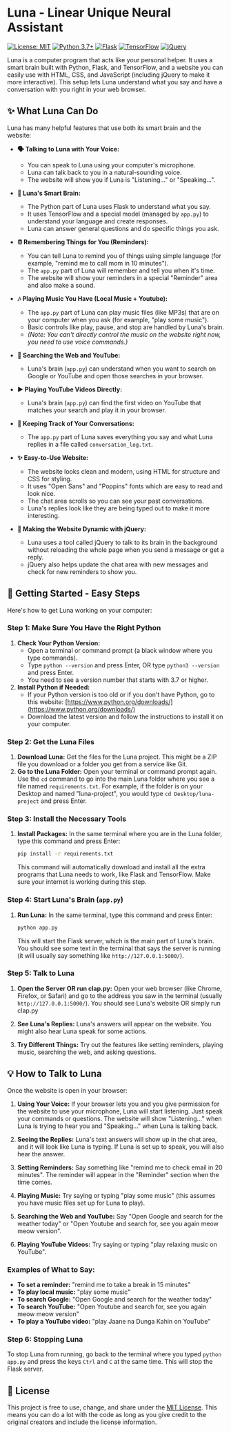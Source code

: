# Luna - Linear Unique Neural Assistant

[![License: MIT](https://img.shields.io/badge/License-MIT-yellow.svg)](https://opensource.org/licenses/MIT)
[![Python 3.7+](https://img.shields.io/badge/python-3.7+-blue.svg)](https://www.python.org/downloads/)
[![Flask](https://img.shields.io/badge/Flask-%23000.svg?style=for-the-badge&logo=flask&logoColor=white)](https://flask.palletsprojects.com/)
[![TensorFlow](https://img.shields.io/badge/TensorFlow-%23FF6F00.svg?style=for-the-badge&logo=tensorflow&logoColor=white)](https://www.tensorflow.org/)
[![jQuery](https://img.shields.io/badge/jQuery-%230769AD.svg?style=for-the-badge&logo=jquery&logoColor=white)](https://jquery.com/)

Luna is a computer program that acts like your personal helper. It uses a smart brain built with Python, Flask, and TensorFlow, and a website you can easily use with HTML, CSS, and JavaScript (including jQuery to make it more interactive). This setup lets Luna understand what you say and have a conversation with you right in your web browser.

## ✨ What Luna Can Do

Luna has many helpful features that use both its smart brain and the website:

  * **🗣️ Talking to Luna with Your Voice:**
      * You can speak to Luna using your computer's microphone.
      * Luna can talk back to you in a natural-sounding voice.
      * The website will show you if Luna is "Listening..." or "Speaking...".
 
  * **🧠 Luna's Smart Brain:**
      * The Python part of Luna uses Flask to understand what you say.
      * It uses TensorFlow and a special model (managed by `app.py`) to understand your language and create responses.
      * Luna can answer general questions and do specific things you ask.
  * **⏰ Remembering Things for You (Reminders):**
      * You can tell Luna to remind you of things using simple language (for example, "remind me to call mom in 10 minutes").
      * The `app.py` part of Luna will remember and tell you when it's time.
      * The website will show your reminders in a special "Reminder" area and also make a sound.
  * **🎶 Playing Music You Have (Local Music + Youtube):**
      * The `app.py` part of Luna can play music files (like MP3s) that are on your computer when you ask (for example, "play some music").
      * Basic controls like play, pause, and stop are handled by Luna's brain.
      * *(Note: You can't directly control the music on the website right now, you need to use voice commands.)*
  * **🔎 Searching the Web and YouTube:**
      * Luna's brain (`app.py`) can understand when you want to search on Google or YouTube and open those searches in your browser.
  * **▶️ Playing YouTube Videos Directly:**
      * Luna's brain (`app.py`) can find the first video on YouTube that matches your search and play it in your browser.
  * **📝 Keeping Track of Your Conversations:**
      * The `app.py` part of Luna saves everything you say and what Luna replies in a file called `conversation_log.txt`.
  * **✨ Easy-to-Use Website:**
      * The website looks clean and modern, using HTML for structure and CSS for styling.
      * It uses "Open Sans" and "Poppins" fonts which are easy to read and look nice.
      * The chat area scrolls so you can see your past conversations.
      * Luna's replies look like they are being typed out to make it more interesting.
  * **🚀 Making the Website Dynamic with jQuery:**
      * Luna uses a tool called jQuery to talk to its brain in the background without reloading the whole page when you send a message or get a reply.
      * jQuery also helps update the chat area with new messages and check for new reminders to show you.

## 🚀 Getting Started - Easy Steps

Here's how to get Luna working on your computer:

### Step 1: Make Sure You Have the Right Python

1.  **Check Your Python Version:**
      * Open a terminal or command prompt (a black window where you type commands).
      * Type `python --version` and press Enter, OR type `python3 --version` and press Enter.
      * You need to see a version number that starts with 3.7 or higher.
2.  **Install Python if Needed:**
      * If your Python version is too old or if you don't have Python, go to this website: [https://www.python.org/downloads/](https://www.python.org/downloads/)
      * Download the latest version and follow the instructions to install it on your computer.

### Step 2: Get the Luna Files

1.  **Download Luna:** Get the files for the Luna project. This might be a ZIP file you download or a folder you get from a service like Git.
2.  **Go to the Luna Folder:** Open your terminal or command prompt again. Use the `cd` command to go into the main Luna folder where you see a file named `requirements.txt`. For example, if the folder is on your Desktop and named "luna-project", you would type `cd Desktop/luna-project` and press Enter.

### Step 3: Install the Necessary Tools

1.  **Install Packages:** In the same terminal where you are in the Luna folder, type this command and press Enter:
    ```bash
    pip install -r requirements.txt
    ```
    This command will automatically download and install all the extra programs that Luna needs to work, like Flask and TensorFlow. Make sure your internet is working during this step.

### Step 4: Start Luna's Brain (`app.py`)

1.  **Run Luna:** In the same terminal, type this command and press Enter:
    ```bash
    python app.py
    ```
    This will start the Flask server, which is the main part of Luna's brain. You should see some text in the terminal that says the server is running (it will usually say something like `http://127.0.0.1:5000/`).

### Step 5: Talk to Luna

1.  **Open the Server OR run clap.py:** Open your web browser (like Chrome, Firefox, or Safari) and go to the address you saw in the terminal (usually `http://127.0.0.1:5000/`). You should see Luna's website OR simply run clap.py

2.  **See Luna's Replies:** Luna's answers will appear on the website. You might also hear Luna speak for some actions.
3.  **Try Different Things:** Try out the features like setting reminders, playing music, searching the web, and asking questions.

## 💡 How to Talk to Luna

Once the website is open in your browser:

1.  **Using Your Voice:** If your browser lets you and you give permission for the website to use your microphone, Luna will start listening. Just speak your commands or questions. The website will show "Listening..." when Luna is trying to hear you and "Speaking..." when Luna is talking back.

3.  **Seeing the Replies:** Luna's text answers will show up in the chat area, and it will look like Luna is typing. If Luna is set up to speak, you will also hear the answer.
4.  **Setting Reminders:** Say something like "remind me to check email in 20 minutes". The reminder will appear in the "Reminder" section when the time comes.
5.  **Playing Music:** Try saying or typing "play some music" (this assumes you have music files set up for Luna to play).
6.  **Searching the Web and YouTube:** Say "Open Google and search for the weather today" or "Open Youtube and search for, see you again meow meow version".
7.  **Playing YouTube Videos:** Try saying or typing "play relaxing music on YouTube".

### Examples of What to Say:

  * **To set a reminder:** "remind me to take a break in 15 minutes"
  * **To play local music:** "play some music"
  * **To search Google:** "Open Google and search for the weather today"
  * **To search YouTube:** "Open Youtube and search for, see you again meow meow version"
  * **To play a YouTube video:** "play Jaane na Dunga Kahin on YouTube"

### Step 6: Stopping Luna

To stop Luna from running, go back to the terminal where you typed `python app.py` and press the keys `Ctrl` and `C` at the same time. This will stop the Flask server.

## 📜 License

This project is free to use, change, and share under the [MIT License](https://opensource.org/licenses/MIT). This means you can do a lot with the code as long as you give credit to the original creators and include the license information.

